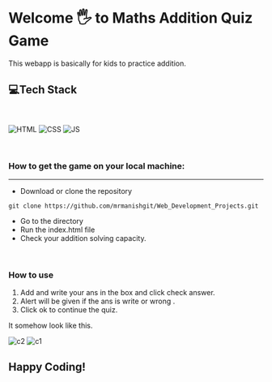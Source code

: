 # Welcome 🖐 to Maths Addition Quiz Game

This webapp is basically for kids to practice addition.

## 💻Tech Stack
<br>

![HTML](https://img.shields.io/badge/html5%20-%23E34F26.svg?&style=for-the-badge&logo=html5&logoColor=white)
![CSS](https://img.shields.io/badge/css3%20-%231572B6.svg?&style=for-the-badge&logo=css3&logoColor=white)
![JS](https://img.shields.io/badge/javascript%20-%23323330.svg?&style=for-the-badge&logo=javascript&logoColor=%23F7DF1E)

<br>

### How to get the game on your local machine:

---

- Download or clone the repository

```
git clone https://github.com/mrmanishgit/Web_Development_Projects.git
```

- Go to the directory
- Run the index.html file
- Check your addition solving capacity.

<br>

### How to use 
1. Add and write your ans in the box and click check answer.
2. Alert will be given if the ans is write or wrong .
3. Click ok to continue the quiz.

It somehow look like this.

![c2](https://user-images.githubusercontent.com/76838660/126802791-4ff8bdd6-423f-49e8-a075-8026f451c258.PNG)
![c1](https://user-images.githubusercontent.com/76838660/126802799-08661f02-807b-4e06-a718-4e8cea8c1c52.PNG)



## Happy Coding!
